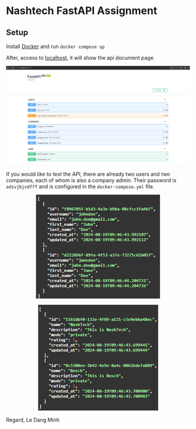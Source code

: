 # Nashtech FastAPI Assignment

## Setup
Install <a href="https://docs.docker.com/engine/install/ubuntu/" target="_blank">Docker</a> and run <code>docker compose up</code>

After, access to <a href="http://localhost:8000/docs" 
target="_blank">localhost</a>, it will show the api document page.
<p align="center">
  <img src="./images/img_1.png" />
</p>

If you would like to test the API, there are already two users and two companies, each of whom is also a company admin. Their password is <code>adsvjbjsdfff</code> and is configured in the <code>docker-compose.yml</code> file.
<p align="center">
  <img src="./images/img_2.png" />
</p>

<p align="center">
  <img src="./images/img_3.png" />
</p>

Regard,
Le Dang Minh